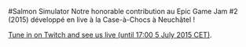 #Salmon Simulator
Notre honorable contribution au Epic Game Jam #2 (2015) développé en live à la Case-à-Chocs à Neuchâtel !

[Tune in on Twitch and see us live (until 17:00 5 July 2015 CET)](http://www.twitch.tv/epicgamejam).